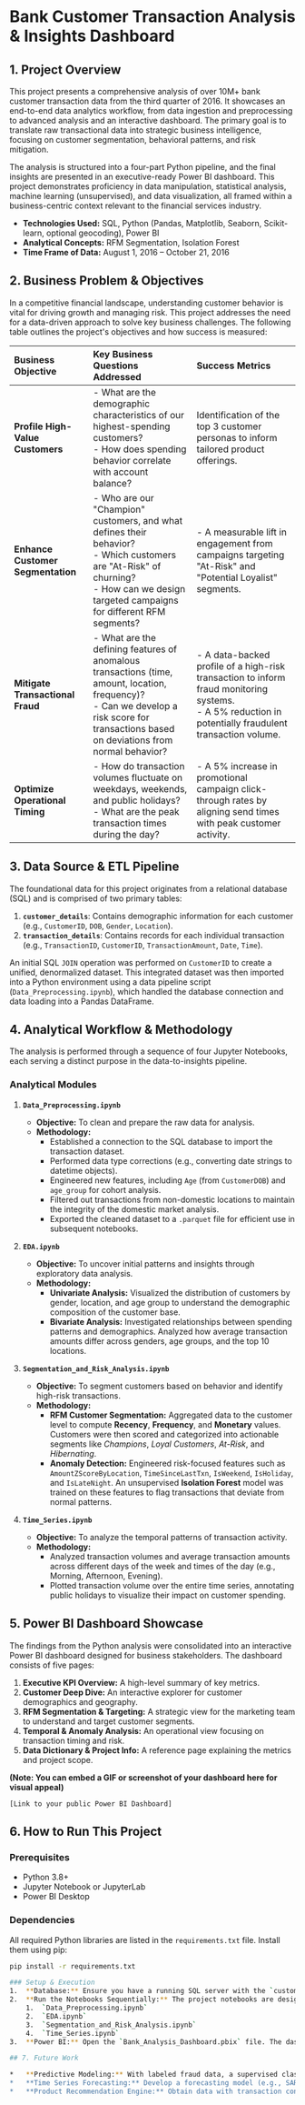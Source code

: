 # Bank Customer Transaction Analysis & Insights Dashboard

## 1. Project Overview

This project presents a comprehensive analysis of over 10M+ bank customer transaction data from the third quarter of 2016. It showcases an end-to-end data analytics workflow, from data ingestion and preprocessing to advanced analysis and an interactive dashboard. The primary goal is to translate raw transactional data into strategic business intelligence, focusing on customer segmentation, behavioral patterns, and risk mitigation.

The analysis is structured into a four-part Python pipeline, and the final insights are presented in an executive-ready Power BI dashboard. This project demonstrates proficiency in data manipulation, statistical analysis, machine learning (unsupervised), and data visualization, all framed within a business-centric context relevant to the financial services industry.

*   **Technologies Used:** SQL, Python (Pandas, Matplotlib, Seaborn, Scikit-learn, optional geocoding), Power BI
*   **Analytical Concepts:** RFM Segmentation, Isolation Forest
*   **Time Frame of Data:** August 1, 2016 – October 21, 2016

## 2. Business Problem & Objectives

In a competitive financial landscape, understanding customer behavior is vital for driving growth and managing risk. This project addresses the need for a data-driven approach to solve key business challenges. The following table outlines the project's objectives and how success is measured:

| Business Objective | Key Business Questions Addressed | Success Metrics |
| :--- | :--- | :--- |
| **Profile High-Value Customers** | - What are the demographic characteristics of our highest-spending customers? <br>- How does spending behavior correlate with account balance? | Identification of the top 3 customer personas to inform tailored product offerings. |
| **Enhance Customer Segmentation** | - Who are our "Champion" customers, and what defines their behavior? <br>- Which customers are "At-Risk" of churning? <br>- How can we design targeted campaigns for different RFM segments? | - A measurable lift in engagement from campaigns targeting "At-Risk" and "Potential Loyalist" segments. |
| **Mitigate Transactional Fraud** | - What are the defining features of anomalous transactions (time, amount, location, frequency)? <br>- Can we develop a risk score for transactions based on deviations from normal behavior? | - A data-backed profile of a high-risk transaction to inform fraud monitoring systems. <br>- A 5% reduction in potentially fraudulent transaction volume. |
| **Optimize Operational Timing** | - How do transaction volumes fluctuate on weekdays, weekends, and public holidays? <br>- What are the peak transaction times during the day? | - A 5% increase in promotional campaign click-through rates by aligning send times with peak customer activity. |

## 3. Data Source & ETL Pipeline

The foundational data for this project originates from a relational database (SQL) and is comprised of two primary tables:

1.  **`customer_details`**: Contains demographic information for each customer (e.g., `CustomerID`, `DOB`, `Gender`, `Location`).
2.  **`transaction_details`**: Contains records for each individual transaction (e.g., `TransactionID`, `CustomerID`, `TransactionAmount`, `Date`, `Time`).

An initial SQL `JOIN` operation was performed on `CustomerID` to create a unified, denormalized dataset. This integrated dataset was then imported into a Python environment using a data pipeline script (`Data_Preprocessing.ipynb`), which handled the database connection and data loading into a Pandas DataFrame.

## 4. Analytical Workflow & Methodology

The analysis is performed through a sequence of four Jupyter Notebooks, each serving a distinct purpose in the data-to-insights pipeline.

### Analytical Modules

1.  **`Data_Preprocessing.ipynb`**
    *   **Objective:** To clean and prepare the raw data for analysis.
    *   **Methodology:**
        *   Established a connection to the SQL database to import the transaction dataset.
        *   Performed data type corrections (e.g., converting date strings to datetime objects).
        *   Engineered new features, including `Age` (from `CustomerDOB`) and `age_group` for cohort analysis.
        *   Filtered out transactions from non-domestic locations to maintain the integrity of the domestic market analysis.
        *   Exported the cleaned dataset to a `.parquet` file for efficient use in subsequent notebooks.

2.  **`EDA.ipynb`**
    *   **Objective:** To uncover initial patterns and insights through exploratory data analysis.
    *   **Methodology:**
        *   **Univariate Analysis:** Visualized the distribution of customers by gender, location, and age group to understand the demographic composition of the customer base.
        *   **Bivariate Analysis:** Investigated relationships between spending patterns and demographics. Analyzed how average transaction amounts differ across genders, age groups, and the top 10 locations.

3.  **`Segmentation_and_Risk_Analysis.ipynb`**
    *   **Objective:** To segment customers based on behavior and identify high-risk transactions.
    *   **Methodology:**
        *   **RFM Customer Segmentation:** Aggregated data to the customer level to compute **Recency**, **Frequency**, and **Monetary** values. Customers were then scored and categorized into actionable segments like *Champions*, *Loyal Customers*, *At-Risk*, and *Hibernating*.
        *   **Anomaly Detection:** Engineered risk-focused features such as `AmountZScoreByLocation`, `TimeSinceLastTxn`, `IsWeekend`, `IsHoliday`, and `IsLateNight`. An unsupervised **Isolation Forest** model was trained on these features to flag transactions that deviate from normal patterns.

4.  **`Time_Series.ipynb`**
    *   **Objective:** To analyze the temporal patterns of transaction activity.
    *   **Methodology:**
        *   Analyzed transaction volumes and average transaction amounts across different days of the week and times of the day (e.g., Morning, Afternoon, Evening).
        *   Plotted transaction volume over the entire time series, annotating public holidays to visualize their impact on customer spending.

## 5. Power BI Dashboard Showcase

The findings from the Python analysis were consolidated into an interactive Power BI dashboard designed for business stakeholders. The dashboard consists of five pages:

1.  **Executive KPI Overview:** A high-level summary of key metrics.
2.  **Customer Deep Dive:** An interactive explorer for customer demographics and geography.
3.  **RFM Segmentation & Targeting:** A strategic view for the marketing team to understand and target customer segments.
4.  **Temporal & Anomaly Analysis:** An operational view focusing on transaction timing and risk.
5.  **Data Dictionary & Project Info:** A reference page explaining the metrics and project scope.

**(Note: You can embed a GIF or screenshot of your dashboard here for visual appeal)**

`[Link to your public Power BI Dashboard]`

## 6. How to Run This Project

### Prerequisites
*   Python 3.8+
*   Jupyter Notebook or JupyterLab
*   Power BI Desktop

### Dependencies
All required Python libraries are listed in the `requirements.txt` file. Install them using pip:

```bash
pip install -r requirements.txt

### Setup & Execution
1.  **Database:** Ensure you have a running SQL server with the `customer_details` and `transaction_details` tables. Update the database credentials in `Data_Preprocessing.ipynb`.
2.  **Run the Notebooks Sequentially:** The project notebooks are designed to be run in the following order, as they create data files used by subsequent steps:
    1.  `Data_Preprocessing.ipynb`
    2.  `EDA.ipynb`
    3.  `Segmentation_and_Risk_Analysis.ipynb`
    4.  `Time_Series.ipynb`
3.  **Power BI:** Open the `Bank_Analysis_Dashboard.pbix` file. The dashboard is pre-configured to use the `.parquet` and `.csv` files generated by the Python scripts. Refresh the data sources if you re-run the notebooks.

## 7. Future Work

*   **Predictive Modeling:** With labeled fraud data, a supervised classification model (e.g., XGBoost, Logistic Regression) could be built to create a more accurate fraud detection system, and subsequently tested on data from 2024 or '25.
*   **Time Series Forecasting:** Develop a forecasting model (e.g., SARIMA, Prophet) to predict transaction volumes for the upcoming quarter, aiding in resource planning.
*   **Product Recommendation Engine:** Obtain data with transaction contents, extend the existing python scripts to said data, and build a system that recommends cross-sell and up-sell opportunities to customers.